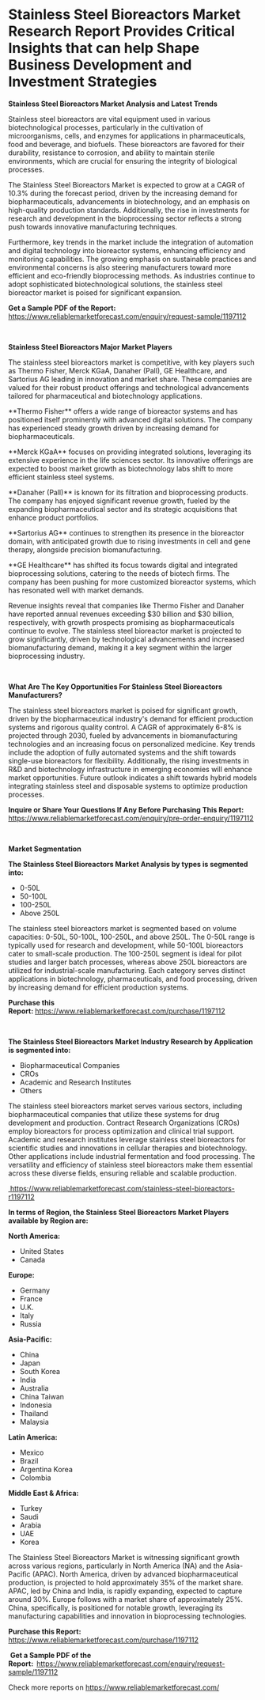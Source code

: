 <p><h1>Stainless Steel Bioreactors Market Research Report Provides Critical Insights that can help Shape Business Development and Investment Strategies</h1></p><p><strong>Stainless Steel Bioreactors Market Analysis and Latest Trends</strong></p>
<p><p>Stainless steel bioreactors are vital equipment used in various biotechnological processes, particularly in the cultivation of microorganisms, cells, and enzymes for applications in pharmaceuticals, food and beverage, and biofuels. These bioreactors are favored for their durability, resistance to corrosion, and ability to maintain sterile environments, which are crucial for ensuring the integrity of biological processes.</p><p>The Stainless Steel Bioreactors Market is expected to grow at a CAGR of 10.3% during the forecast period, driven by the increasing demand for biopharmaceuticals, advancements in biotechnology, and an emphasis on high-quality production standards. Additionally, the rise in investments for research and development in the bioprocessing sector reflects a strong push towards innovative manufacturing techniques.</p><p>Furthermore, key trends in the market include the integration of automation and digital technology into bioreactor systems, enhancing efficiency and monitoring capabilities. The growing emphasis on sustainable practices and environmental concerns is also steering manufacturers toward more efficient and eco-friendly bioprocessing methods. As industries continue to adopt sophisticated biotechnological solutions, the stainless steel bioreactor market is poised for significant expansion.</p></p>
<p><strong>Get a Sample PDF of the Report:&nbsp;</strong> <a href="https://www.reliablemarketforecast.com/enquiry/request-sample/1197112?utm_campaign=2280&utm_medium=2&utm_source=Github&utm_content=ia&utm_term=19022025&utm_id=stainless-steel-bioreactors">https://www.reliablemarketforecast.com/enquiry/request-sample/1197112</a></p>
<p>&nbsp;</p>
<p><strong>Stainless Steel Bioreactors Major Market Players</strong></p>
<p><p>The stainless steel bioreactors market is competitive, with key players such as Thermo Fisher, Merck KGaA, Danaher (Pall), GE Healthcare, and Sartorius AG leading in innovation and market share. These companies are valued for their robust product offerings and technological advancements tailored for pharmaceutical and biotechnology applications.</p><p>**Thermo Fisher** offers a wide range of bioreactor systems and has positioned itself prominently with advanced digital solutions. The company has experienced steady growth driven by increasing demand for biopharmaceuticals.</p><p>**Merck KGaA** focuses on providing integrated solutions, leveraging its extensive experience in the life sciences sector. Its innovative offerings are expected to boost market growth as biotechnology labs shift to more efficient stainless steel systems.</p><p>**Danaher (Pall)** is known for its filtration and bioprocessing products. The company has enjoyed significant revenue growth, fueled by the expanding biopharmaceutical sector and its strategic acquisitions that enhance product portfolios.</p><p>**Sartorius AG** continues to strengthen its presence in the bioreactor domain, with anticipated growth due to rising investments in cell and gene therapy, alongside precision biomanufacturing.</p><p>**GE Healthcare** has shifted its focus towards digital and integrated bioprocessing solutions, catering to the needs of biotech firms. The company has been pushing for more customized bioreactor systems, which has resonated well with market demands.</p><p>Revenue insights reveal that companies like Thermo Fisher and Danaher have reported annual revenues exceeding $30 billion and $30 billion, respectively, with growth prospects promising as biopharmaceuticals continue to evolve. The stainless steel bioreactor market is projected to grow significantly, driven by technological advancements and increased biomanufacturing demand, making it a key segment within the larger bioprocessing industry.</p></p>
<p>&nbsp;</p>
<p><strong>What Are The Key Opportunities For Stainless Steel Bioreactors Manufacturers?</strong></p>
<p><p>The stainless steel bioreactors market is poised for significant growth, driven by the biopharmaceutical industry's demand for efficient production systems and rigorous quality control. A CAGR of approximately 6-8% is projected through 2030, fueled by advancements in biomanufacturing technologies and an increasing focus on personalized medicine. Key trends include the adoption of fully automated systems and the shift towards single-use bioreactors for flexibility. Additionally, the rising investments in R&D and biotechnology infrastructure in emerging economies will enhance market opportunities. Future outlook indicates a shift towards hybrid models integrating stainless steel and disposable systems to optimize production processes.</p></p>
<p><strong>Inquire or Share Your Questions If Any Before Purchasing This Report:</strong> <a href="https://www.reliablemarketforecast.com/enquiry/pre-order-enquiry/1197112?utm_campaign=2280&utm_medium=2&utm_source=Github&utm_content=ia&utm_term=19022025&utm_id=stainless-steel-bioreactors">https://www.reliablemarketforecast.com/enquiry/pre-order-enquiry/1197112</a></p>
<p>&nbsp;</p>
<p><strong>Market Segmentation</strong></p>
<p><strong>The Stainless Steel Bioreactors Market Analysis by types is segmented into:</strong></p>
<p><ul><li>0-50L</li><li>50-100L</li><li>100-250L</li><li>Above 250L</li></ul></p>
<p><p>The stainless steel bioreactors market is segmented based on volume capacities: 0-50L, 50-100L, 100-250L, and above 250L. The 0-50L range is typically used for research and development, while 50-100L bioreactors cater to small-scale production. The 100-250L segment is ideal for pilot studies and larger batch processes, whereas above 250L bioreactors are utilized for industrial-scale manufacturing. Each category serves distinct applications in biotechnology, pharmaceuticals, and food processing, driven by increasing demand for efficient production systems.</p></p>
<p><strong>Purchase this Report:&nbsp;</strong><a href="https://www.reliablemarketforecast.com/purchase/1197112?utm_campaign=2280&utm_medium=2&utm_source=Github&utm_content=ia&utm_term=19022025&utm_id=stainless-steel-bioreactors">https://www.reliablemarketforecast.com/purchase/1197112</a></p>
<p>&nbsp;</p>
<p><strong>The Stainless Steel Bioreactors Market Industry Research by Application is segmented into:</strong></p>
<p><ul><li>Biopharmaceutical Companies</li><li>CROs</li><li>Academic and Research Institutes</li><li>Others</li></ul></p>
<p><p>The stainless steel bioreactors market serves various sectors, including biopharmaceutical companies that utilize these systems for drug development and production. Contract Research Organizations (CROs) employ bioreactors for process optimization and clinical trial support. Academic and research institutes leverage stainless steel bioreactors for scientific studies and innovations in cellular therapies and biotechnology. Other applications include industrial fermentation and food processing. The versatility and efficiency of stainless steel bioreactors make them essential across these diverse fields, ensuring reliable and scalable production.</p></p>
<p><a href="https://www.reliablemarketforecast.com/stainless-steel-bioreactors-r1197112?utm_campaign=2280&utm_medium=2&utm_source=Github&utm_content=ia&utm_term=19022025&utm_id=stainless-steel-bioreactors">&nbsp;https://www.reliablemarketforecast.com/stainless-steel-bioreactors-r1197112</a></p>
<p><strong>In terms of Region, the Stainless Steel Bioreactors Market Players available by Region are:</strong></p>
<p>
    <p> <strong> North America: </strong>
        <ul>
            <li>United States</li>
            <li>Canada</li>
        </ul>
        </p> 
    <p> <strong> Europe: </strong>
        <ul>
            <li>Germany</li>
            <li>France</li>
            <li>U.K.</li>
            <li>Italy</li>
            <li>Russia</li>
        </ul>
        </p> 
    <p> <strong> Asia-Pacific: </strong>
        <ul>
            <li>China</li>
            <li>Japan</li>
            <li>South Korea</li>
            <li>India</li>
            <li>Australia</li>
            <li>China Taiwan</li>
            <li>Indonesia</li>
            <li>Thailand</li>
            <li>Malaysia</li>
        </ul>
        </p> 
    <p> <strong> Latin America: </strong>
        <ul>
            <li>Mexico</li>
            <li>Brazil</li>
            <li>Argentina Korea</li>
            <li>Colombia</li>
        </ul>
        </p> 
    <p> <strong> Middle East & Africa: </strong>
        <ul>
            <li>Turkey</li>
            <li>Saudi</li>
            <li>Arabia</li>
            <li>UAE</li>
            <li>Korea</li>
        </ul>
    </p>
    </p>
<p><p>The Stainless Steel Bioreactors Market is witnessing significant growth across various regions, particularly in North America (NA) and the Asia-Pacific (APAC). North America, driven by advanced biopharmaceutical production, is projected to hold approximately 35% of the market share. APAC, led by China and India, is rapidly expanding, expected to capture around 30%. Europe follows with a market share of approximately 25%. China, specifically, is positioned for notable growth, leveraging its manufacturing capabilities and innovation in bioprocessing technologies.</p></p>
<p><strong>Purchase this Report: </strong><a href="https://www.reliablemarketforecast.com/purchase/1197112?utm_campaign=2280&utm_medium=2&utm_source=Github&utm_content=ia&utm_term=19022025&utm_id=stainless-steel-bioreactors">https://www.reliablemarketforecast.com/purchase/1197112</a></p>
<p>&nbsp;<strong>Get a Sample PDF of the Report:&nbsp;&nbsp;</strong><a href="https://www.reliablemarketforecast.com/enquiry/request-sample/1197112?utm_campaign=2280&utm_medium=2&utm_source=Github&utm_content=ia&utm_term=19022025&utm_id=stainless-steel-bioreactors">https://www.reliablemarketforecast.com/enquiry/request-sample/1197112</a></p>
<p><strong></strong></p>
<p>Check more reports on <a href="https://www.reliablemarketforecast.com/?utm_campaign=2280&utm_medium=2&utm_source=Github&utm_content=ia&utm_term=19022025&utm_id=stainless-steel-bioreactors">https://www.reliablemarketforecast.com/</a></p>